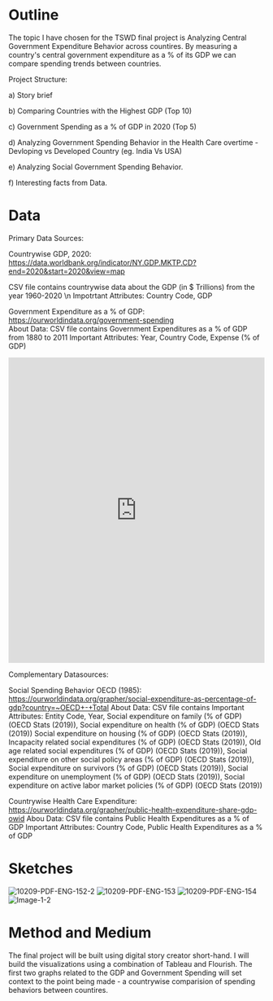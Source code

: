 # Outline

<p> 
  The topic I have chosen for the TSWD final project is Analyzing Central Government Expenditure Behavior across countires.
  By measuring a country's central government expenditure as a % of its GDP we can compare spending trends between countries.
</p>

Project Structure:

a) Story brief

b) Comparing Countries with the Highest GDP (Top 10)

c) Government Spending as a % of GDP in 2020 (Top 5)

d) Analyzing Government Spending Behavior in the Health Care overtime  -  Devloping vs Developed Country (eg. India Vs USA)

e) Analyzing Social Government Spending Behavior.

f) Interesting facts from Data.

# Data 

Primary Data Sources:

Countrywise GDP, 2020:  https://data.worldbank.org/indicator/NY.GDP.MKTP.CD?end=2020&start=2020&view=map

CSV file contains countrywise data about the GDP (in $ Trillions) from the year 1960-2020 \n
Impotrtant Attributes: Country Code, GDP

Government Expenditure as a % of GDP: https://ourworldindata.org/government-spending  
About Data: CSV file contains Government Expenditures as a % of GDP from 1880 to 2011
Important Attributes: Year, Country Code, Expense (% of GDP)

<iframe src="https://ourworldindata.org/grapher/total-gov-expenditure-gdp-wdi?time=latest&country=IND~~PER~USA~DEU~GBR" loading="lazy" style="width: 100%; height: 600px; border: 0px none;"></iframe>

Complementary Datasources:

Social Spending Behavior
OECD (1985): https://ourworldindata.org/grapher/social-expenditure-as-percentage-of-gdp?country=~OECD+-+Total
About Data: CSV file contains 
Important Attributes: Entity	Code,	Year,	Social expenditure on family (% of GDP) (OECD Stats (2019)), Social expenditure on health (% of GDP) (OECD Stats (2019)) Social expenditure on housing (% of GDP) (OECD Stats (2019)),	Incapacity related social expenditures (% of GDP) (OECD Stats (2019)),	Old age related social expenditures (% of GDP) (OECD Stats (2019)),	Social expenditure on other social policy areas (% of GDP) (OECD Stats (2019)),	Social expenditure on survivors (% of GDP) (OECD Stats (2019)),	Social expenditure on unemployment (% of GDP) (OECD Stats (2019)),	Social expenditure on active labor market policies (% of GDP) (OECD Stats (2019))

Countrywise Health Care Expenditure:
https://ourworldindata.org/grapher/public-health-expenditure-share-gdp-owid
Abou Data: CSV file contains Public Health Expenditures as a % of GDP
Important Attributes: Country Code, Public Health Expenditures as a % of GDP


# Sketches

![10209-PDF-ENG-152-2](https://user-images.githubusercontent.com/71638700/141886496-031aaf54-fc1e-4fae-b3e5-44f34082cebd.jpg)
![10209-PDF-ENG-153](https://user-images.githubusercontent.com/71638700/141886614-d52b573a-9357-4ba6-ade5-081d63d570f6.jpg)
![10209-PDF-ENG-154](https://user-images.githubusercontent.com/71638700/141886702-e15244a3-d598-4f1c-b2c8-d28bddd14142.jpg)
![Image-1-2](https://user-images.githubusercontent.com/71638700/141888774-01ef9c4d-3094-45a3-9952-5ea64118ac8d.jpg)


# Method and Medium

The final project will be built using digital story creator short-hand.  I will build the visualizations using a combination of Tableau and Flourish.
The first two graphs related to the GDP and Government Spending will set context to the point being made - a countrywise comparision of spending behaviors between countires. 












